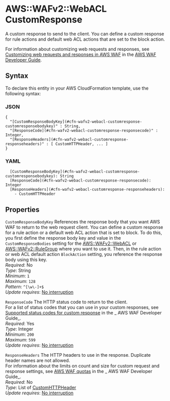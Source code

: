 # AWS::WAFv2::WebACL CustomResponse<a name="aws-properties-wafv2-webacl-customresponse"></a>

A custom response to send to the client\. You can define a custom response for rule actions and default web ACL actions that are set to the block action\.

For information about customizing web requests and responses, see [Customizing web requests and responses in AWS WAF](https://docs.aws.amazon.com/waf/latest/developerguide/waf-custom-request-response.html) in the [AWS WAF Developer Guide](https://docs.aws.amazon.com/waf/latest/developerguide/waf-chapter.html)\.

## Syntax<a name="aws-properties-wafv2-webacl-customresponse-syntax"></a>

To declare this entity in your AWS CloudFormation template, use the following syntax:

### JSON<a name="aws-properties-wafv2-webacl-customresponse-syntax.json"></a>

```
{
  "[CustomResponseBodyKey](#cfn-wafv2-webacl-customresponse-customresponsebodykey)" : String,
  "[ResponseCode](#cfn-wafv2-webacl-customresponse-responsecode)" : Integer,
  "[ResponseHeaders](#cfn-wafv2-webacl-customresponse-responseheaders)" : [ CustomHTTPHeader, ... ]
}
```

### YAML<a name="aws-properties-wafv2-webacl-customresponse-syntax.yaml"></a>

```
  [CustomResponseBodyKey](#cfn-wafv2-webacl-customresponse-customresponsebodykey): String
  [ResponseCode](#cfn-wafv2-webacl-customresponse-responsecode): Integer
  [ResponseHeaders](#cfn-wafv2-webacl-customresponse-responseheaders):
    - CustomHTTPHeader
```

## Properties<a name="aws-properties-wafv2-webacl-customresponse-properties"></a>

`CustomResponseBodyKey` <a name="cfn-wafv2-webacl-customresponse-customresponsebodykey"></a>
References the response body that you want AWS WAF to return to the web request client\. You can define a custom response for a rule action or a default web ACL action that is set to block\. To do this, you first define the response body key and value in the `CustomResponseBodies` setting for the [AWS::WAFv2::WebACL](aws-resource-wafv2-webacl.md) or [AWS::WAFv2::RuleGroup](aws-resource-wafv2-rulegroup.md) where you want to use it\. Then, in the rule action or web ACL default action `BlockAction` setting, you reference the response body using this key\.  
_Required_: No  
_Type_: String  
_Minimum_: `1`  
_Maximum_: `128`  
_Pattern_: `^[\w\-]+$`  
_Update requires_: [No interruption](https://docs.aws.amazon.com/AWSCloudFormation/latest/UserGuide/using-cfn-updating-stacks-update-behaviors.html#update-no-interrupt)

`ResponseCode` <a name="cfn-wafv2-webacl-customresponse-responsecode"></a>
The HTTP status code to return to the client\.  
For a list of status codes that you can use in your custom responses, see [Supported status codes for custom response](https://docs.aws.amazon.com/waf/latest/developerguide/customizing-the-response-status-codes.html) in the _ AWS WAF Developer Guide_\.  
_Required_: Yes  
_Type_: Integer  
_Minimum_: `200`  
_Maximum_: `599`  
_Update requires_: [No interruption](https://docs.aws.amazon.com/AWSCloudFormation/latest/UserGuide/using-cfn-updating-stacks-update-behaviors.html#update-no-interrupt)

`ResponseHeaders` <a name="cfn-wafv2-webacl-customresponse-responseheaders"></a>
The HTTP headers to use in the response\. Duplicate header names are not allowed\.  
For information about the limits on count and size for custom request and response settings, see [AWS WAF quotas](https://docs.aws.amazon.com/waf/latest/developerguide/limits.html) in the _ AWS WAF Developer Guide_\.  
_Required_: No  
_Type_: List of [CustomHTTPHeader](aws-properties-wafv2-webacl-customhttpheader.md)  
_Update requires_: [No interruption](https://docs.aws.amazon.com/AWSCloudFormation/latest/UserGuide/using-cfn-updating-stacks-update-behaviors.html#update-no-interrupt)
